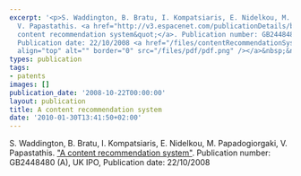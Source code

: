 ```yaml
---
excerpt: '<p>S. Waddington, B. Bratu, I. Kompatsiaris, E. Nidelkou, M. Papadogiorgaki,
  V. Papastathis. <a href="http://v3.espacenet.com/publicationDetails/biblio?adjacent=true&amp;locale=en_GB&amp;FT=D&amp;date=20081022&amp;CC=GB&amp;NR=2448480A&amp;KC=A">&quot;A
  content recommendation system&quot;</a>. Publication number: GB2448480 (A), UK IPO,
  Publication date: 22/10/2008 <a href="/files/contentRecommendationSystem.pdf"><img
  align="top" alt="" border="0" src="/files/pdf/pdf.png" /></a>&nbsp;&nbsp;</p>'
types: publication
tags:
- patents
images: []
publication_date: '2008-10-22T00:00:00'
layout: publication
title: A content recommendation system
date: '2010-01-30T13:41:50+02:00'
---
```

<p>S. Waddington, B. Bratu, I. Kompatsiaris, E. Nidelkou, M. Papadogiorgaki, V. Papastathis. <a href="http://v3.espacenet.com/publicationDetails/biblio?adjacent=true&amp;locale=en_GB&amp;FT=D&amp;date=20081022&amp;CC=GB&amp;NR=2448480A&amp;KC=A">&quot;A content recommendation system&quot;</a>. Publication number: GB2448480 (A), UK IPO, Publication date: 22/10/2008 <a href="/files/contentRecommendationSystem.pdf"><img align="top" alt="" border="0" src="/files/pdf/pdf.png" /></a></p>
